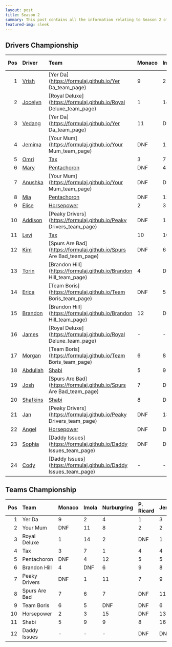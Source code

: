 ```yaml
---
layout: post 
title: Season 2 
summary: This post contains all the information relating to Season 2 of Formula j! 
featured-img: sleek 
--- 
```

## Drivers Championship

|   Pos | Driver                                                      | Team                                                                | Monaco   | Imola   | Nurburgring   | P. Ricard   | Jerez   | Bahrain   | Sepang   | Bathurst   | Tahiti   | R. Hills   | Talladega   | Interlagos   |   Points |
|------:|:------------------------------------------------------------|:--------------------------------------------------------------------|:---------|:--------|:--------------|:------------|:--------|:----------|:---------|:-----------|:---------|:-----------|:------------|:-------------|---------:|
|     1 | [Vrish](https://formulaj.github.io/Vrish_driver_page)       | [Yer Da](https://formulaj.github.io/Yer Da_team_page)               | 9        | 2       | 4             | 1           | 3       | 3         | 2        | DNF        | 1        | DNF        | 4           | 1            |      158 |
|     2 | [Jocelyn](https://formulaj.github.io/Jocelyn_driver_page)   | [Royal Deluxe](https://formulaj.github.io/Royal Deluxe_team_page)   | 1        | 14      | 2             | DNF         | 1       | 5         | DNQ      | DNF        | DNF      | 5          | DNF         | 5            |      107 |
|     3 | [Vedang](https://formulaj.github.io/Vedang_driver_page)     | [Yer Da](https://formulaj.github.io/Yer Da_team_page)               | 11       | DNF     | 5             | 3           | DNF     | 1         | 1        | 1          | DNF      | 7          | 2           | 8            |      105 |
|     4 | [Jemima](https://formulaj.github.io/Jemima_driver_page)     | [Your Mum](https://formulaj.github.io/Your Mum_team_page)           | DNF      | 11      | DNF           | DNF         | 2       | 4         | DNF      | DNF        | 4        | 1          | 1           | 6            |       87 |
|     5 | [Omri](https://formulaj.github.io/Omri_driver_page)         | [Tax](https://formulaj.github.io/Tax_team_page)                     | 3        | 7       | 1             | 4           | 14      | 15        | 4        | DNF        | DNF      | 6          | DNQ         | 14           |       74 |
|     6 | [Mary](https://formulaj.github.io/Mary_driver_page)         | [Pentachoron](https://formulaj.github.io/Pentachoron_team_page)     | DNF      | 4       | 14            | 5           | 7       | 18        | 8        | 3          | DNF      | 4          | 8           | 3            |       74 |
|     7 | [Anushka](https://formulaj.github.io/Anushka_driver_page)   | [Your Mum](https://formulaj.github.io/Your Mum_team_page)           | DNF      | DNF     | 8             | 2           | DNF     | 2         | 3        | 2          | DNF      | 3          | DNF         | 13           |       72 |
|     8 | [Mia](https://formulaj.github.io/Mia_driver_page)           | [Pentachoron](https://formulaj.github.io/Pentachoron_team_page)     | DNF      | 12      | 12            | DNF         | 5       | DNQ       | 5        | DNQ        | DNF      | 8          | DNF         | 2            |       49 |
|     9 | [Elise](https://formulaj.github.io/Elise_driver_page)       | [Horsepower](https://formulaj.github.io/Horsepower_team_page)       | 2        | 3       | 15            | DNF         | 13      | 6         | 17       | DNF        | DNF      | 14         | DNF         | DNF          |       48 |
|    10 | [Addison](https://formulaj.github.io/Addison_driver_page)   | [Peaky Drivers](https://formulaj.github.io/Peaky Drivers_team_page) | DNF      | 1       | 11            | 7           | 9       | DNF       | 9        | DNF        | DNQ      | 2          | 11          | 9            |       47 |
|    11 | [Levi](https://formulaj.github.io/Levi_driver_page)         | [Tax](https://formulaj.github.io/Tax_team_page)                     | 10       | 10      | 3             | 6           | 4       | DNF       | 6        | 9          | 5        | 13         | DNQ         | DNF          |       47 |
|    12 | [Kim](https://formulaj.github.io/Kim_driver_page)           | [Spurs Are Bad](https://formulaj.github.io/Spurs Are Bad_team_page) | DNF      | 6       | 10            | DNF         | 11      | 13        | DNF      | 5          | DNF      | 12         | 5           | 4            |       43 |
|    13 | [Torin](https://formulaj.github.io/Torin_driver_page)       | [Brandon Hill](https://formulaj.github.io/Brandon Hill_team_page)   | 4        | DNF     | DNF           | DNF         | DNQ     | DNF       | DNQ      | 10         | 3        | 11         | 10          | DNF          |       34 |
|    14 | [Erica](https://formulaj.github.io/Erica_driver_page)       | [Team Boris](https://formulaj.github.io/Team Boris_team_page)       | DNF      | 5       | DNF           | DNF         | 6       | DNQ       | DNF      | 7          | 2        | DNF        | DNF         | DNF          |       33 |
|    15 | [Brandon](https://formulaj.github.io/Brandon_driver_page)   | [Brandon Hill](https://formulaj.github.io/Brandon Hill_team_page)   | 12       | DNF     | 6             | 9           | 8       | 10        | 12       | 4          | DNF      | 15         | 6           | 11           |       28 |
|    16 | [James](https://formulaj.github.io/James_driver_page)       | [Royal Deluxe](https://formulaj.github.io/Royal Deluxe_team_page)   | -        | -       | -             | -           | -       | 9         | 13       | 8          | DNF      | DNQ        | 3           | 7            |       25 |
|    17 | [Morgan](https://formulaj.github.io/Morgan_driver_page)     | [Team Boris](https://formulaj.github.io/Team Boris_team_page)       | 6        | 8       | DNF           | DNF         | 15      | 8         | 7        | DNF        | DNF      | 9          | DNF         | DNF          |       24 |
|    18 | [Abdullah](https://formulaj.github.io/Abdullah_driver_page) | [Shabi](https://formulaj.github.io/Shabi_team_page)                 | 5        | 9       | 16            | DNQ         | 16      | 14        | 14       | DNQ        | DNQ      | 17         | DNF         | DNF          |       18 |
|    19 | [Josh](https://formulaj.github.io/Josh_driver_page)         | [Spurs Are Bad](https://formulaj.github.io/Spurs Are Bad_team_page) | 7        | DNF     | 7             | DNF         | 12      | 16        | 11       | DNF        | DNF      | 10         | DNF         | 10           |       15 |
|    20 | [Shafkins](https://formulaj.github.io/Shafkins_driver_page) | [Shabi](https://formulaj.github.io/Shabi_team_page)                 | 8        | DNF     | 9             | 8           | DNF     | 12        | 15       | DNF        | DNF      | DNQ        | 9           | 12           |       13 |
|    21 | [Jan](https://formulaj.github.io/Jan_driver_page)           | [Peaky Drivers](https://formulaj.github.io/Peaky Drivers_team_page) | DNF      | 13      | 13            | DNF         | 10      | 17        | 10       | 6          | DNF      | DNF        | 12          | DNF          |        8 |
|    22 | [Angel](https://formulaj.github.io/Angel_driver_page)       | [Horsepower](https://formulaj.github.io/Horsepower_team_page)       | DNF      | DNF     | DNF           | DNF         | DNF     | 7         | 16       | DNF        | DNF      | 16         | 7           | DNF          |        8 |
|    23 | [Sophia](https://formulaj.github.io/Sophia_driver_page)     | [Daddy Issues](https://formulaj.github.io/Daddy Issues_team_page)   | DNF      | DNF     | DNF           | DNF         | DNF     | 11        | DNF      | DNF        | DNF      | DNF        | DNF         | DNQ          |        0 |
|    24 | [Cody](https://formulaj.github.io/Cody_driver_page)         | [Daddy Issues](https://formulaj.github.io/Daddy Issues_team_page)   | -        | -       | -             | DNF         | DNF     | DNF       | DNF      | DNF        | DNF      | DNF        | DNF         | DNQ          |        0 |


## Teams Championship

|   Pos | Team          | Monaco   | Imola   | Nurburgring   | P. Ricard   | Jerez   |   Bahrain | Sepang   | Bathurst   | Tahiti   | R. Hills   | Talladega   | Interlagos   |   Points |
|------:|:--------------|:---------|:--------|:--------------|:------------|:--------|----------:|:---------|:-----------|:---------|:-----------|:------------|:-------------|---------:|
|     1 | Yer Da        | 9        | 2       | 4             | 1           | 3       |         1 | 1        | 1          | 1        | 7          | 2           | 1            |      200 |
|     2 | Your Mum      | DNF      | 11      | 8             | 2           | 2       |         2 | 3        | 2          | 4        | 1          | 1           | 6            |      137 |
|     3 | Royal Deluxe  | 1        | 14      | 2             | DNF         | 1       |         5 | 13       | 8          | DNF      | 5          | 3           | 5            |      122 |
|     4 | Tax           | 3        | 7       | 1             | 4           | 4       |        15 | 4        | 9          | 5        | 6          | DNQ         | 14           |       94 |
|     5 | Pentachoron   | DNF      | 4       | 12            | 5           | 5       |        18 | 5        | 3          | DNF      | 4          | 8           | 2            |       89 |
|     6 | Brandon Hill  | 4        | DNF     | 6             | 9           | 8       |        10 | 12       | 4          | 3        | 11         | 6           | 11           |       60 |
|     7 | Peaky Drivers | DNF      | 1       | 11            | 7           | 9       |        17 | 9        | 5          | DNF      | 2          | 11          | 9            |       55 |
|     8 | Spurs Are Bad | 7        | 6       | 7             | DNF         | 11      |        13 | 11       | 5          | DNF      | 10         | 5           | 4            |       55 |
|     9 | Team Boris    | 6        | 5       | DNF           | DNF         | 6       |         8 | 7        | 7          | 2        | 9          | DNF         | DNF          |       54 |
|    10 | Horsepower    | 2        | 3       | 15            | DNF         | 13      |         6 | 16       | DNF        | DNF      | 14         | 7           | DNF          |       52 |
|    11 | Shabi         | 5        | 9       | 9             | 8           | 16      |        12 | 14       | DNF        | DNF      | 17         | 9           | 12           |       25 |
|    12 | Daddy Issues  | -        | -       | -             | DNF         | DNF     |        11 | DNF      | DNF        | DNF      | DNF        | DNF         | DNQ          |        0 |